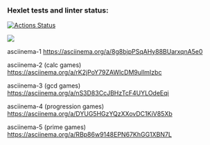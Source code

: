 ### Hexlet tests and linter status:
[![Actions Status](https://github.com/WeibHai/python-project-49/workflows/hexlet-check/badge.svg)](https://github.com/WeibHai/python-project-49/actions)

<a href="https://codeclimate.com/github/WeibHai/python-project-49/maintainability"><img src="https://api.codeclimate.com/v1/badges/aef6e394a343b6a61ba0/maintainability" /></a>

asciinema-1 https://asciinema.org/a/8g8bjpPSqAHy88BUarxqnA5e0

asciinema-2 (calc games) https://asciinema.org/a/rK2jPoY79ZAWlcDM9ullmIzbc

asciinema-3 (gcd games) https://asciinema.org/a/nS3D83CcJBHzTcF4UYLOdeEqi

asciinema-4 (progression games) https://asciinema.org/a/DYUG5HGzYQzXXovDC1KiV85Xb

asciinema-5 (prime games) https://asciinema.org/a/RBp86w9148EPN67KhGG1XBN7L

